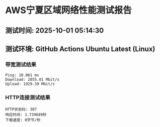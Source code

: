 # AWS宁夏区域网络性能测试报告
## 测试时间: 2025-10-01 05:14:30
## 测试环境: GitHub Actions Ubuntu Latest (Linux)

### 带宽测试结果
```
Ping: 10.061 ms
Download: 2055.01 Mbit/s
Upload: 1929.39 Mbit/s
```

### HTTP连接测试结果
```
HTTP状态码: 307
响应时间: 1.739689秒
下载速度: 0字节/秒
```

